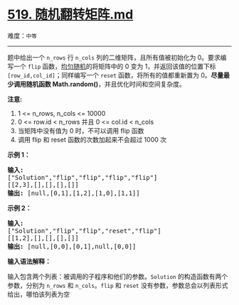 # [519. 随机翻转矩阵.md](https://leetcode-cn.com/problems/random-flip-matrix)

难度：`中等`

---

<p>题中给出一个 <code>n_rows</code> 行 <code>n_cols</code> 列的二维矩阵，且所有值被初始化为 0。要求编写一个 <code>flip</code> 函数，<a href="https://en.wikipedia.org/wiki/Discrete_uniform_distribution">均匀随机</a>的将矩阵中的 0 变为 1，并返回该值的位置下标 <code>[row_id,col_id]</code>；同样编写一个 <code>reset</code> 函数，将所有的值都重新置为 0。<strong>尽量最少调用随机函数 Math.random()</strong>，并且优化时间和空间复杂度。</p>

<p><strong>注意:</strong></p>

<ol>
	<li>1 &lt;= n_rows, n_cols &lt;= 10000</li>
	<li>0 &lt;= row.id &lt; n_rows 并且 0 &lt;= col.id &lt; n_cols</li>
	<li>当矩阵中没有值为 0 时，不可以调用 flip 函数</li>
	<li>调用 flip 和 reset 函数的次数加起来不会超过 1000 次</li>
</ol>

<p><strong>示例 1：</strong></p>

<pre><strong>输入: 
</strong>[&quot;Solution&quot;,&quot;flip&quot;,&quot;flip&quot;,&quot;flip&quot;,&quot;flip&quot;]
[[2,3],[],[],[],[]]
<strong>输出: </strong>[null,[0,1],[1,2],[1,0],[1,1]]
</pre>

<p><strong>示例 2：</strong></p>

<pre><strong>输入: 
</strong>[&quot;Solution&quot;,&quot;flip&quot;,&quot;flip&quot;,&quot;reset&quot;,&quot;flip&quot;]
[[1,2],[],[],[],[]]
<strong>输出: </strong>[null,[0,0],[0,1],null,[0,0]]</pre>

<p><strong>输入语法解释：</strong></p>

<p>输入包含两个列表：被调用的子程序和他们的参数。<code>Solution</code> 的构造函数有两个参数，分别为 <code>n_rows</code> 和 <code>n_cols</code>。<code>flip</code>&nbsp;和 <code>reset</code> 没有参数，参数总会以列表形式给出，哪怕该列表为空</p>
